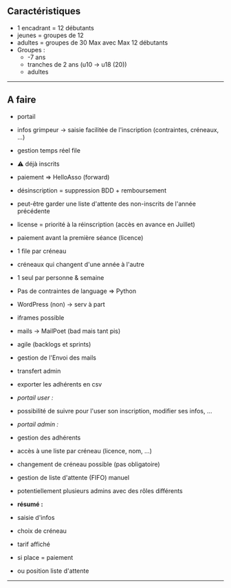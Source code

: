  
## Caractéristiques 

- 1 encadrant = 12 débutants
- jeunes = groupes de 12
- adultes = groupes de 30 Max avec Max 12 débutants
- Groupes :
  - -7 ans
  - tranches de 2 ans (u10 -> u18 (20))
  - adultes
  
---
  
## A faire
  
- portail
- infos grimpeur -> saisie facilitée de l'inscription (contraintes, créneaux, …)
- gestion temps réel file
- ⚠️ déjà inscrits
- paiement => HelloAsso (forward)
- désinscription = suppression BDD + remboursement
- peut-être garder une liste d'attente des non-inscrits de l'année précédente
- license = priorité à la réinscription (accès en avance en Juillet)
- paiement avant la première séance (licence)
- 1 file par créneau
- créneaux qui changent d'une année à l'autre
- 1 seul par personne & semaine
  
- Pas de contraintes de language => Python
- WordPress (non) -> serv à part
- iframes possible
- mails -> MailPoet (bad mais tant pis)
- agile (backlogs et sprints)
- gestion de l'Envoi des mails
- transfert admin
- exporter les adhérents en csv
  
- *portail user :*
- possibilité de suivre pour l'user son inscription, modifier ses infos, …
  
 - *portail admin :*
 - gestion des adhérents
 - accès à une liste par créneau (licence, nom, …)
 - changement de créneau possible (pas obligatoire)
 - gestion de liste d'attente (FIFO) manuel
 - potentiellement plusieurs admins avec des rôles différents
  
- **résumé :**
- saisie d'infos
- choix de créneau
- tarif affiché
- si place = paiement
- ou position liste d'attente
  
---
  
